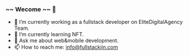 ### ~~ Wecome ~~ 👋

- 🔭 I’m currently working as a fullstack developer on EliteDigitalAgency Team.
- 🌱 I’m currently learning NFT.
- 💬 Ask me about web&mobile development.
- 📫 How to reach me: info@fullstackjin.com
